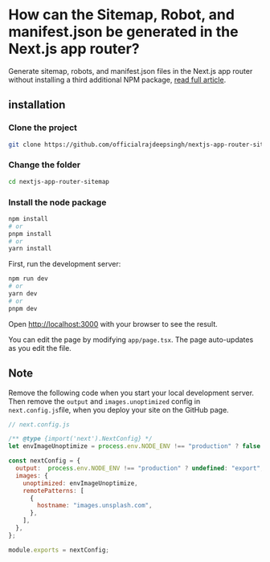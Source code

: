 # How can the Sitemap, Robot, and manifest.json be generated in the Next.js app router?
Generate sitemap, robots, and manifest.json files in the Next.js app router without installing a third additional NPM package, [read full article](https://medium.com/frontendweb/how-to-deploy-the-next-js-app-router-application-on-github-pages-using-pnpm-54ac72424d80).

## installation

### Clone the project
```bash
git clone https://github.com/officialrajdeepsingh/nextjs-app-router-sitemap.git
```
### Change the folder 
```bash
cd nextjs-app-router-sitemap
```

### Install the node package
```bash
npm install
# or
pnpm install
# or
yarn install
```

First, run the development server:

```bash
npm run dev
# or
yarn dev
# or
pnpm dev
```

Open [http://localhost:3000](http://localhost:3000) with your browser to see the result.

You can edit the page by modifying `app/page.tsx`. The page auto-updates as you edit the file.

## Note
Remove the following code when you start your local development server. Then remove the `output` and `images.unoptimized` config in `next.config.js`file, when you deploy your site on the GitHub page.


```javascript
// next.config.js

/** @type {import('next').NextConfig} */
let envImageUnoptimize = process.env.NODE_ENV !== "production" ? false : true

const nextConfig = {
  output:  process.env.NODE_ENV !== "production" ? undefined: "export", 
  images: {
    unoptimized: envImageUnoptimize,
    remotePatterns: [
      {
        hostname: "images.unsplash.com",
      },
    ],
  },
};

module.exports = nextConfig;


```
